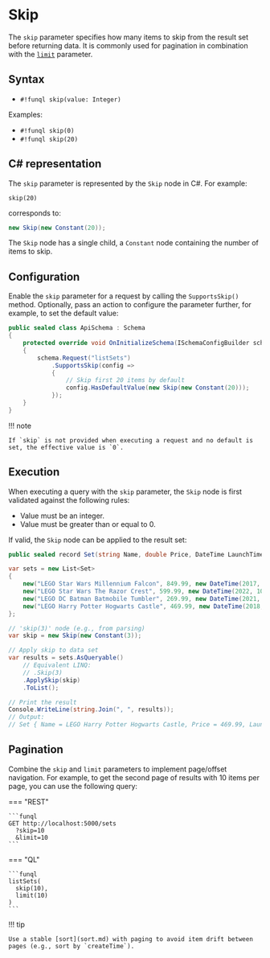 ﻿# Skip

The `skip` parameter specifies how many items to skip from the result set before returning data. It is commonly used for
pagination in combination with the [`limit`](limit.md) parameter.

## Syntax

- `#!funql skip(value: Integer)`

Examples:

- `#!funql skip(0)`
- `#!funql skip(20)`

## C# representation

The `skip` parameter is represented by the `Skip` node in C#. For example:

```funql
skip(20)
```

corresponds to:

```csharp
new Skip(new Constant(20));
```

The `Skip` node has a single child, a `Constant` node containing the number of items to skip.

## Configuration

Enable the `skip` parameter for a request by calling the `SupportsSkip()` method. Optionally, pass an action to
configure the parameter further, for example, to set the default value:

```csharp 
public sealed class ApiSchema : Schema
{ 
    protected override void OnInitializeSchema(ISchemaConfigBuilder schema) 
    {        
        schema.Request("listSets")
            .SupportsSkip(config => 
            {
                // Skip first 20 items by default
                config.HasDefaultValue(new Skip(new Constant(20)));
            });
    }
}
```

!!! note

    If `skip` is not provided when executing a request and no default is set, the effective value is `0`.

## Execution

When executing a query with the `skip` parameter, the `Skip` node is first validated against the following rules:

- Value must be an integer.
- Value must be greater than or equal to 0.

If valid, the `Skip` node can be applied to the result set:

```csharp
public sealed record Set(string Name, double Price, DateTime LaunchTime);

var sets = new List<Set>
{
    new("LEGO Star Wars Millennium Falcon", 849.99, new DateTime(2017, 10, 01)),
    new("LEGO Star Wars The Razor Crest", 599.99, new DateTime(2022, 10, 03)),
    new("LEGO DC Batman Batmobile Tumbler", 269.99, new DateTime(2021, 11, 01)),
    new("LEGO Harry Potter Hogwarts Castle", 469.99, new DateTime(2018, 09, 01)),
};

// 'skip(3)' node (e.g., from parsing)
var skip = new Skip(new Constant(3));

// Apply skip to data set
var results = sets.AsQueryable()
    // Equivalent LINQ:
    // .Skip(3)
    .ApplySkip(skip)
    .ToList();

// Print the result
Console.WriteLine(string.Join(", ", results));
// Output:
// Set { Name = LEGO Harry Potter Hogwarts Castle, Price = 469.99, LaunchTime = 1-9-2018 00:00:00 }
```

## Pagination

Combine the `skip` and `limit` parameters to implement page/offset navigation. For example, to get the second page of
results with 10 items per page, you can use the following query:

=== "REST"

    ```funql
    GET http://localhost:5000/sets
      ?skip=10
      &limit=10
    ```

=== "QL"

    ```funql
    listSets(
      skip(10),
      limit(10)
    )
    ```

!!! tip

    Use a stable [sort](sort.md) with paging to avoid item drift between pages (e.g., sort by `createTime`).